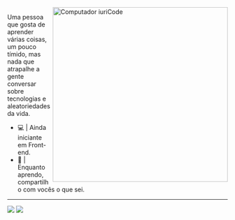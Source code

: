 <img src="https://raw.githubusercontent.com/MicaelliMedeiros/micaellimedeiros/master/image/computer-illustration.png" min-width="400px" max-width="400px" width="400px" align="right" alt="Computador iuriCode">

<p align="left"> 
  Uma pessoa que gosta de aprender várias coisas, um pouco tímido, mas nada que atrapalhe a gente conversar sobre tecnologias e aleatoriedades da vida. 
</p>

- 💻 | Ainda iniciante em Front-end.
- 🧠 | Enquanto aprendo, compartilho com vocês o que sei.

***

<p align="left">
  <a href="https://www.linkedin.com/in/arthur-rodrigues-5aa9a3215/" alt="Linkedin">
  <img src="https://img.shields.io/badge/LinkedIn-0077B5?style=for-the-badge&logo=linkedin&logoColor=white"></a>

  <a href="https://www.instagram.com/arthurrsfc/" alt="Instagram">
  <img src="https://img.shields.io/badge/Instagram-E4405F?style=for-the-badge&logo=instagram&logoColor=white"></a>
</p>  
